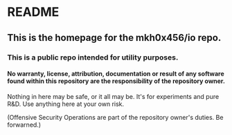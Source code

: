 # README

## This is the homepage for the mkh0x456/io repo. 

### This is a public repo intended for utility purposes. 

#### No warranty, license, attribution, documentation or result of any software found within this repository are the responsibility of the repository owner. 

Nothing in here may be safe, or it all may be. It's for experiments and pure R&D. Use anything here at your own risk. 

(Offensive Security Operations are part of the repository owner's duties. Be forwarned.)